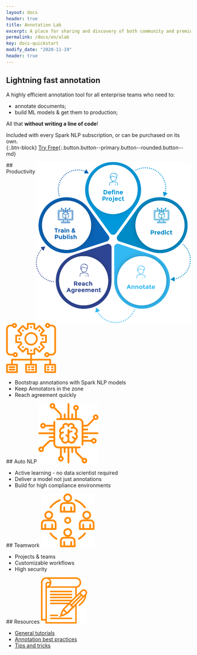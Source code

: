 ```yaml
---
layout: docs
header: true
title: Annotation Lab
excerpt: A place for sharing and discovery of both community and premium Spark NLP models and pipelines.
permalink: /docs/en/alab
key: docs-quickstart
modify_date: "2020-11-19"
header: true
---
```


<div class="main-docs" markdown="1">

<div class="block-wrapper">

<div class="block-box with_i" style="width: 100%!important" markdown="1">
<div class="block-box-inner" style="width: 100%!important" markdown="1">

## Lightning fast annotation

A highly efficient annotation tool for all enterprise teams who need to:
- annotate documents;
- build ML models & get them to production;


All that **without writing a line of code**!


Included with every Spark NLP subscription, or can be purchased on its own.  
{:.btn-block}
[Try Free](https://aws.amazon.com/marketplace/pp/John-Snow-Labs-John-Snow-Labs-Annotation-Lab/B08JV9R384){:.button.button--primary.button--rounded.button--md}

</div>

<img class="image image--xl" src="/assets/images/annotation_lab/AnnotationLab.png" style="width:84%; float:right;"/>

</div>
</div>
</div>

<div class="block-wrapper block-wrapper-top">

<div class="block-box" markdown="1">
<div class="has_i" markdown="1">
## Productivity 
<img class="image image--xl" src="/assets/images/annotation_lab/Productivity.svg"/>
</div>

- Bootstrap annotations with Spark NLP models
- Keep Annotators in the zone
- Reach agreement quickly
</div>

<div class="block-box" markdown="1">
<div class="has_i" markdown="1">
## Auto NLP 
<img class="image image--xl" src="/assets/images/annotation_lab/AutoNLP.svg"/>
</div>

- Active learning - no data scientist required
- Deliver a model not just annotations
- Build for high compliance environments
</div>

</div>

<div class="block-wrapper block-wrapper-top">
<div class="block-box" markdown="1">
<div class="has_i" markdown="1">
## Teamwork 
<img class="image image--xl" src="/assets/images/annotation_lab/Teamwork.svg"/>
</div>

- Projects & teams
- Customizable workflows
- High security

</div>
<div class="block-box" markdown="1">
<div class="has_i" markdown="1">
## Resources
<img class="image image--xl" src="/assets/images/annotation_lab/best_practices.svg"/>
</div>

- <a href="https://www.johnsnowlabs.com/john-snow-labs-data-annotator-for-human-in-the-loop-ai-is-now-included-with-all-subscriptions/">General tutorials</a>
- <a href="https://www.nlpsummit.org/auto-nlp-pretrain-tune-deploy-state-of-the-art-models/">Annotation best practices</a>
- <a href="http://localhost:4000/learn#data-annotator--active-learning">Tips and tricks</a>

</div>
</div>